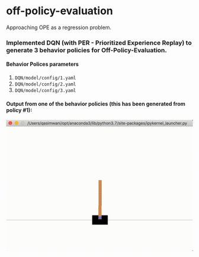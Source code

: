 # off-policy-evaluation
Approaching OPE as a regression problem.

### Implemented DQN (with PER - Prioritized Experience Replay) to generate 3 behavior policies for Off-Policy-Evaluation.

#### Behavior Polices parameters
1. `DQN/model/config/1.yaml`
2. `DQN/model/config/2.yaml`
3. `DQN/model/config/3.yaml`


#### Output from one of the behavior policies (this has been generated from policy #1):
![Optimal Policy](assets/output.gif)
